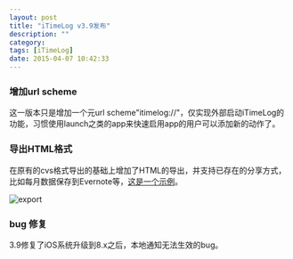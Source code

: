 ```yaml
---
layout: post
title: "iTimeLog v3.9发布"
description: ""
category: 
tags: [iTimeLog]
date: 2015-04-07 10:42:33
---
```

### 增加url scheme

这一版本只是增加一个元url scheme"itimelog://"，仅实现外部启动iTimeLog的功能，习惯使用launch之类的app来快速启用app的用户可以添加新的动作了。

### 导出HTML格式

在原有的cvs格式导出的基础上增加了HTML的导出，并支持已存在的分享方式，比如每月数据保存到Evernote等，[这是一个示例](https://www.evernote.com/l/AASt6HJb_wBHI4otdMyNr3PNH-Kf2v5Pdjc)。

![export](http://interbbs.b0.upaiyun.com/exporthtml.PNG)

### bug 修复
3.9修复了iOS系统升级到8.x之后，本地通知无法生效的bug。


